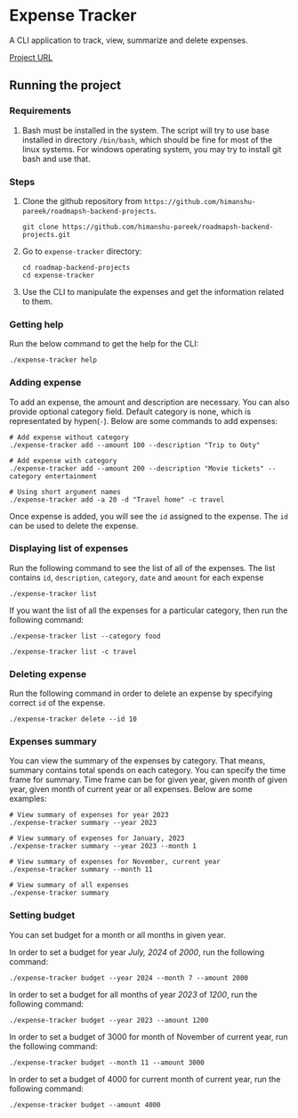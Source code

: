 # Expense Tracker

A CLI application to track, view, summarize and delete expenses.

[Project URL](https://roadmap.sh/projects/expense-tracker)

## Running the project

### Requirements

1. Bash must be installed in the system. The script will try to use base installed in directory `/bin/bash`, which should be fine for most of the linux systems. For windows operating system, you may try to install git bash and use that.

### Steps

1. Clone the github repository from `https://github.com/himanshu-pareek/roadmapsh-backend-projects`.
    ```shell
    git clone https://github.com/himanshu-pareek/roadmapsh-backend-projects.git
    ```
2. Go to `expense-tracker` directory:
    ```shell
    cd roadmap-backend-projects
    cd expense-tracker
    ```
3. Use the CLI to manipulate the expenses and get the information related to them.

### Getting help

Run the below command to get the help for the CLI:

```shell
./expense-tracker help
```

### Adding expense

To add an expense, the amount and description are necessary. You can also provide optional category field. Default category is none, which is representated by hypen(`-`). Below are some commands to add expenses:

```shell
# Add expense without category
./expense-tracker add --amount 100 --description "Trip to Ooty"

# Add expense with category
./expense-tracker add --amount 200 --description "Movie tickets" --category entertainment

# Using short argument names
./expense-tracker add -a 20 -d "Travel home" -c travel
```

Once expense is added, you will see the `id` assigned to the expense. The `id` can be used to delete the expense.

### Displaying list of expenses

Run the following command to see the list of all of the expenses. The list contains `id`, `description`, `category`, `date` and `amount` for each expense

```shell
./expense-tracker list
```

If you want the list of all the expenses for a particular category, then run the following command:

```shell
./expense-tracker list --category food

./expense-tracker list -c travel
```

### Deleting expense

Run the following command in order to delete an expense by specifying correct `id` of the expense.

```shell
./expense-tracker delete --id 10
```

### Expenses summary

You can view the summary of the expenses by category. That means, summary contains total spends on each category. You can specify the time frame for summary. Time frame can be for given year, given month of given year, given month of current year or all expenses. Below are some examples:

```shell
# View summary of expenses for year 2023
./expense-tracker summary --year 2023

# View summary of expenses for January, 2023
./expense-tracker summary --year 2023 --month 1

# View summary of expenses for November, current year
./expense-tracker summary --month 11

# View summary of all expenses
./expense-tracker summary
```

### Setting budget

You can set budget for a month or all months in given year.

In order to set a budget for year *July, 2024* of *2000*, run the following command:

```shell
./expense-tracker budget --year 2024 --month 7 --amount 2000
```

In order to set a budget for all months of year *2023* of *1200*, run the following command:

```shell
./expense-tracker budget --year 2023 --amount 1200
```

In order to set a budget of 3000 for month of November of current year, run the following command:

```shell
./expense-tracker budget --month 11 --amount 3000
```

In order to set a budget of 4000 for current month of current year, run the following command:

```shell
./expense-tracker budget --amount 4000
```

